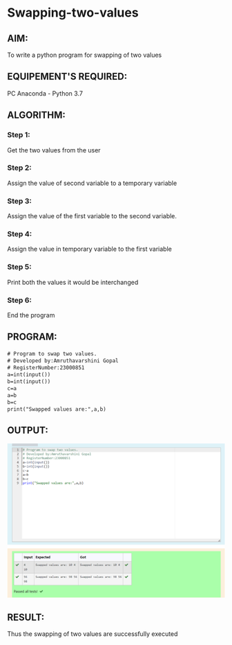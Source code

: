 # Swapping-two-values
## AIM:
To write a python program for swapping of two values
## EQUIPEMENT'S REQUIRED: 
PC
Anaconda - Python 3.7
## ALGORITHM: 
### Step 1:
Get the two values from the user
### Step 2: 
Assign the value of second variable to a temporary variable 
### Step 3: 
Assign the value of the first variable to the second variable.
### Step 4:  
Assign the value in temporary variable to the first variable
### Step 5: 
Print both the values it would be interchanged
### Step 6: 
End the program
## PROGRAM:
```
# Program to swap two values.
# Developed by:Amruthavarshini Gopal 
# RegisterNumber:23000851
a=int(input())
b=int(input())
c=a
a=b
b=c
print("Swapped values are:",a,b)
```
## OUTPUT:
![output](<swaping ex.png>)





## RESULT:
Thus the swapping of two values are successfully executed



